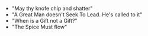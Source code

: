 * "May thy knofe chip and shatter"
* "A Great Man doesn't Seek To Lead. He's called to it"
* "When is a Gift not a Gift?"
* "The Spice Must flow"
